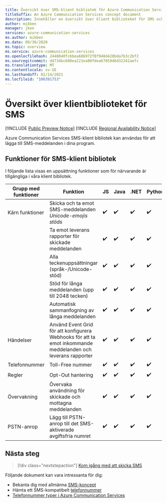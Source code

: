 ```yaml
---
title: Översikt över SMS-klient bibliotek för Azure Communication Services
titleSuffix: An Azure Communication Services concept document
description: Innehåller en översikt över klient biblioteket för SMS och dess erbjudanden.
author: mikben
manager: jken
services: azure-communication-services
ms.author: mikben
ms.date: 09/30/2020
ms.topic: overview
ms.service: azure-communication-services
ms.openlocfilehash: 2448840fcbbea686972f8f948d428bda7b3c2bf2
ms.sourcegitcommit: d4734bc680ea221ea80fdea67859d6d32241aefc
ms.translationtype: MT
ms.contentlocale: sv-SE
ms.lasthandoff: 02/14/2021
ms.locfileid: "100391753"
---
```

# <a name="sms-client-library-overview"></a>Översikt över klientbiblioteket för SMS

[!INCLUDE [Public Preview Notice](../../includes/public-preview-include.md)]
[!INCLUDE [Regional Availability Notice](../../includes/regional-availability-include.md)]

Azure Communication Services SMS-klient bibliotek kan användas för att lägga till SMS-meddelanden i dina program.

## <a name="sms-client-library-capabilities"></a>Funktioner för SMS-klient bibliotek

I följande lista visas en uppsättning funktioner som för närvarande är tillgängliga i våra klient bibliotek.

| Grupp med funktioner | Funktion                                                                            | JS  | Java | .NET | Python |
| ----------------- | ------------------------------------------------------------------------------------- | --- | ---- | ---- | ------ |
| Kärn funktioner | Skicka och ta emot SMS-meddelanden </br> *Unicode-emojis stöds*                        | ✔️   | ✔️    | ✔️    | ✔️      |
|                   | Ta emot leverans rapporter för skickade meddelanden                                            | ✔️   | ✔️    | ✔️    | ✔️      |
|                   | Alla teckenuppsättningar (språk-/Unicode-stöd)                                         | ✔️   | ✔️    | ✔️    | ✔️      |
|                   | Stöd för långa meddelanden (upp till 2048 tecken)                                           | ✔️   | ✔️    | ✔️    | ✔️      |
|                   | Automatisk sammanfogning av långa meddelanden                                                   | ✔️   | ✔️    | ✔️    | ✔️      |
| Händelser            | Använd Event Grid för att konfigurera Webhooks för att ta emot inkommande meddelanden och leverans rapporter | ✔️   | ✔️    | ✔️    | ✔️      |
| Telefonnummer      | Toll-Free nummer                                                                     | ✔️   | ✔️    | ✔️    | ✔️      |
| Regler        | Opt-Out hantering                                                                      | ✔️   | ✔️    | ✔️    | ✔️      |
| Övervakning        | Övervaka användning för skickade och mottagna meddelanden                                          | ✔️   | ✔️    | ✔️    | ✔️      |
| PSTN-anrop      | Lägg till PSTN-anrop till det SMS-aktiverade avgiftsfria numret                    | ✔️   | ✔️    | ✔️    | ✔️      |

## <a name="next-steps"></a>Nästa steg

> [!div class="nextstepaction"]
> [Kom igång med att skicka SMS](../../quickstarts/telephony-sms/send.md)

Följande dokument kan vara intressanta för dig:

- Bekanta dig med allmänna [SMS-koncept](../telephony-sms/concepts.md)
- Hämta ett SMS-kompatibelt [telefonnummer](../../quickstarts/telephony-sms/get-phone-number.md)
- [Telefonnummer typer i Azure Communication Services](../telephony-sms/plan-solution.md)
